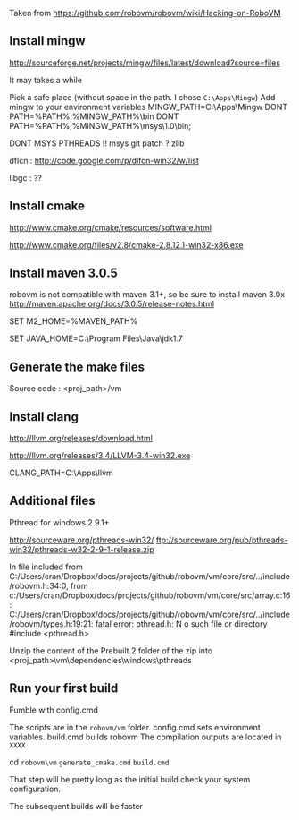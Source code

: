 Taken from https://github.com/robovm/robovm/wiki/Hacking-on-RoboVM


## Install mingw

http://sourceforge.net/projects/mingw/files/latest/download?source=files

It may takes a while

Pick a safe place (without space in the path. I chose `C:\Apps\Mingw`)
Add mingw to your environment variables 
MINGW_PATH=C:\Apps\Mingw
DONT PATH=%PATH%;%MINGW_PATH%\bin
DONT PATH=%PATH%;%MINGW_PATH%\msys\1.0\bin;

DONT MSYS
PTHREADS !!
msys git patch ?
zlib 

dflcn : http://code.google.com/p/dlfcn-win32/w/list

libgc : ??

## Install cmake 

http://www.cmake.org/cmake/resources/software.html

http://www.cmake.org/files/v2.8/cmake-2.8.12.1-win32-x86.exe

## Install maven 3.0.5
robovm is not compatible with maven 3.1+, so be sure to install maven 3.0x
http://maven.apache.org/docs/3.0.5/release-notes.html

SET M2_HOME=%MAVEN_PATH%

SET JAVA_HOME=C:\Program Files\Java\jdk1.7

## Generate the make files 

Source code : <proj_path>/vm


## Install clang 

http://llvm.org/releases/download.html

http://llvm.org/releases/3.4/LLVM-3.4-win32.exe

CLANG_PATH=C:\Apps\llvm

## Additional files

Pthread for windows 2.9.1+

http://sourceware.org/pthreads-win32/
ftp://sourceware.org/pub/pthreads-win32/pthreads-w32-2-9-1-release.zip

In file included from C:/Users/cran/Dropbox/docs/projects/github/robovm/vm/core/src/../include/robovm.h:34:0,
                 from c:/Users/cran/Dropbox/docs/projects/github/robovm/vm/core/src/array.c:16:
C:/Users/cran/Dropbox/docs/projects/github/robovm/vm/core/src/../include/robovm/types.h:19:21: fatal error: pthread.h: N
o such file or directory
 #include <pthread.h>

 Unzip the content of the Prebuilt.2 folder of the zip into <proj_path>\vm\dependencies\windows\pthreads



## Run your first build

Fumble with config.cmd

The scripts are in the `robovm/vm` folder.
config.cmd sets environment variables.
build.cmd builds robovm
The compilation outputs are located in `XXXX`

cd `robovm\vm`
`generate_cmake.cmd`
`build.cmd`

That step will be pretty long as the initial build check your system configuration.

The subsequent builds will be faster